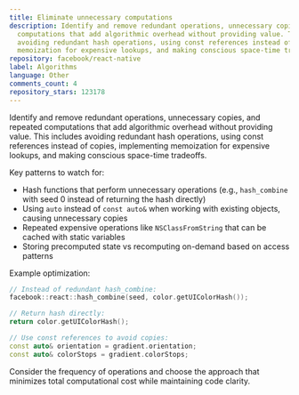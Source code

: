 ```yaml
---
title: Eliminate unnecessary computations
description: Identify and remove redundant operations, unnecessary copies, and repeated
  computations that add algorithmic overhead without providing value. This includes
  avoiding redundant hash operations, using const references instead of copies, implementing
  memoization for expensive lookups, and making conscious space-time tradeoffs.
repository: facebook/react-native
label: Algorithms
language: Other
comments_count: 4
repository_stars: 123178
---
```


Identify and remove redundant operations, unnecessary copies, and repeated computations that add algorithmic overhead without providing value. This includes avoiding redundant hash operations, using const references instead of copies, implementing memoization for expensive lookups, and making conscious space-time tradeoffs.

Key patterns to watch for:
- Hash functions that perform unnecessary operations (e.g., `hash_combine` with seed 0 instead of returning the hash directly)
- Using `auto` instead of `const auto&` when working with existing objects, causing unnecessary copies
- Repeated expensive operations like `NSClassFromString` that can be cached with static variables
- Storing precomputed state vs recomputing on-demand based on access patterns

Example optimization:
```cpp
// Instead of redundant hash_combine:
facebook::react::hash_combine(seed, color.getUIColorHash());

// Return hash directly:
return color.getUIColorHash();

// Use const references to avoid copies:
const auto& orientation = gradient.orientation;
const auto& colorStops = gradient.colorStops;
```

Consider the frequency of operations and choose the approach that minimizes total computational cost while maintaining code clarity.